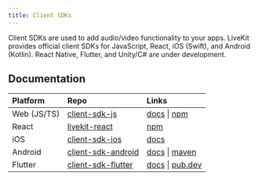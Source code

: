 ```yaml
---
title: Client SDKs
---
```


Client SDKs are used to add audio/video functionality to your apps. LiveKit provides official client SDKs for JavaScript, React, iOS (Swift), and Android (Kotlin). React Native, Flutter, and Unity/C# are under development.

## Documentation

| Platform    | Repo                                                                | Links                                                                                                                                  |
| :---------- | :------------------------------------------------------------------ | :------------------------------------------------------------------------------------------------------------------------------------- |
| Web (JS/TS) | [client-sdk-js](https://github.com/livekit/client-sdk-js)           | [docs](https://docs.livekit.io/client-sdk-js/index.html) \| [npm](https://www.npmjs.com/package/livekit-client)                        |
| React       | [livekit-react](https://github.com/livekit/livekit-react)           | [npm](https://www.npmjs.com/package/livekit-react)                                                                                     |
| iOS         | [client-sdk-ios](https://github.com/livekit/client-sdk-ios)         | [docs](https://docs.livekit.io/client-sdk-ios/index.html)                                                                              |
| Android     | [client-sdk-android](https://github.com/livekit/client-sdk-android) | [docs](https://docs.livekit.io/client-sdk-android/index.html) \| [maven](https://search.maven.org/artifact/io.livekit/livekit-android) |
| Flutter     | [client-sdk-flutter](https://github.com/livekit/client-sdk-flutter) | [docs](https://pub.dev/documentation/livekit_client/latest/) \| [pub.dev](https://pub.dev/packages/livekit_client)                     |

